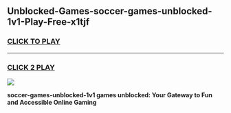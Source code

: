 
## Unblocked-Games-soccer-games-unblocked-1v1-Play-Free-x1tjf
<h3>
<a href="https://premium76.site?title=soccer-games-unblocked-1v1&ref=23A">CLICK TO PLAY</a></h3>
<hr>

<h3>
<a href="https://premium76.site?title=soccer-games-unblocked-1v1&ref=23A">CLICK 2 PLAY</a>
  
</h3>

<a href="https://premium76.site?title=soccer-games-unblocked-1v1&ref=23A"><img src="https://clearcache.store/games.png"></a>


**soccer-games-unblocked-1v1 games unblocked: Your Gateway to Fun and Accessible Online Gaming**
